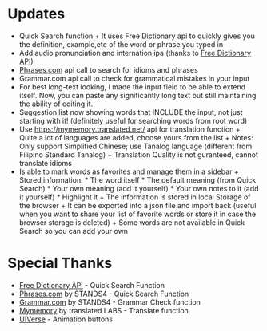 # Updates
- Quick Search function
      + It uses Free Dictionary api to quickly gives you the definition, example,etc of the word or phrase you typed in
- Add audio pronunciation and internation ipa (thanks to [Free Dictionary API](https://dictionaryapi.dev/))
- [Phrases.com](https://phrases.com) api call to search for idioms and phrases
- Grammar.com api call to check for grammatical mistakes in your input
- For best long-text looking, I made the input field to be able to extend itself. Now, you can paste any significantly long text but still maintaining the ability of editing it.
- Suggestion list now showing words that INCLUDE the input, not just starting with it! (definitely useful for searching words from root word)
- Use https://mymemory.translated.net/ api for translation function 
      + Quite a lot of languages are added, choose yours from the list
      + Notes: Only support Simplified Chinese; use Tanalog language (different from Filipino Standard Tanalog)
      + Translation Quality is not guranteed, cannot translate idioms 
- Is able to mark words as favorites and manage them in a sidebar
      + Stored information:
            * The word itself
            * The default meaning (from Quick Search)
            * Your own meaning (add it yourself)
            * Your own notes to it (add it yourself)
            * Highlight it
      + The information is stored in local Storage of the browser
      + It can be exported into a json file and import back (useful when you want to share your list of favorite words or store it in case the browser storage is deleted)
      + Some words are not available in Quick Search so you can add your own
      

# Special Thanks
- [Free Dictionary API](https://dictionaryapi.dev/) - Quick Search Function
- [Phrases.com](https://phrases.com) by STANDS4 - Quick Search Function
- [Grammar.com](https://grammar.com) by STANDS4 - Grammar Check function
- [Mymemory](https://mymemory.translated.net/) by translated LABS - Translate function
- [UIVerse](https://uiverse.io) - Animation buttons
